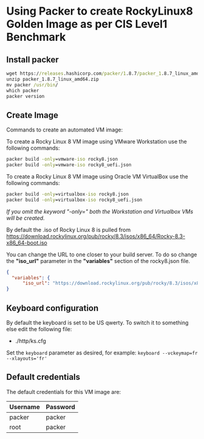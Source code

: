 # Using Packer to create RockyLinux8 Golden Image as per CIS Level1 Benchmark 

## Install packer

```cmd
wget https://releases.hashicorp.com/packer/1.8.7/packer_1.8.7_linux_amd64.zip
unzip packer_1.8.7_linux_amd64.zip
mv packer /usr/bin/
which packer
packer version
```

## Create Image

Commands to create an automated VM image:

To create a Rocky Linux 8 VM image using VMware Workstation use the following commands:

```cmd
packer build -only=vmware-iso rocky8.json
packer build -only=vmware-iso rocky8_uefi.json
```

To create a Rocky Linux 8 VM image using Oracle VM VirtualBox use the following commands:

```cmd
packer build -only=virtualbox-iso rocky8.json
packer build -only=virtualbox-iso rocky8_uefi.json
```

*If you omit the keyword "-only=" both the Workstation and Virtualbox VMs will be created.*

By default the .iso of Rocky Linux 8 is pulled from <https://download.rockylinux.org/pub/rocky/8.3/isos/x86_64/Rocky-8.3-x86_64-boot.iso>

You can change the URL to one closer to your build server. To do so change the **"iso_url"** parameter in the **"variables"** section of the rocky8.json file.

```json
{
  "variables": {
      "iso_url": "https://download.rockylinux.org/pub/rocky/8.3/isos/x86_64/Rocky-8.3-x86_64-boot.iso"
}
```

## Keyboard configuration

By default the keyboard is set to be US qwerty.
To switch it to something else edit the following file:

- ./http/ks.cfg

Set the `keyboard` parameter as desired, for example: `keyboard --vckeymap=fr --xlayouts='fr'`

## Default credentials

The default credentials for this VM image are:

|Username|Password|
|--------|--------|
|packer|packer|
|root|packer|
